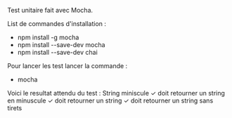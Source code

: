Test unitaire fait avec Mocha. 

List de commandes d'installation : 
- npm install -g mocha
- npm install --save-dev mocha
- npm install --save-dev chai


Pour lancer les test lancer la commande : 
- mocha

Voici le resultat attendu du test :
 String miniscule
    ✓ doit retourner un string en minuscule
    ✓ doit retourner un string
    ✓ doit retourner un string sans tirets
